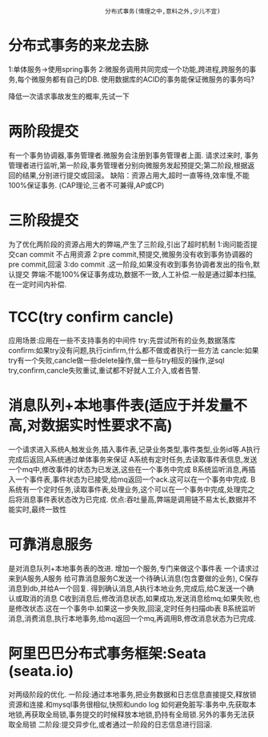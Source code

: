                                分布式事务(情理之中,意料之外,少儿不宜)

# 分布式事务的来龙去脉
1:单体服务->使用spring事务
2:微服务调用共同完成一个功能,跨进程,跨服务的事务,每个微服务都有自己的DB.
  使用数据库的ACID的事务能保证微服务的事务吗?

降低一次请求事故发生的概率,先试一下
  
# 两阶段提交
 有一个事务协调器,事务管理者.微服务会注册到事务管理者上面.
 请求过来时, 事务管理者进行监听,第一阶段,事务管理者分别向微服务发起预提交;第二阶段,根据返回的结果,分别进行提交或回滚。
 缺陷：资源占用大,超时一直等待,效率慢,不能100%保证事务.  (CAP理论,三者不可兼得,AP或CP)
 
# 三阶段提交
为了优化两阶段的资源占用大的弊端,产生了三阶段,引出了超时机制
1:询问能否提交can commit  不占用资源
2:pre commit,预提交,微服务没有收到事务协调器的pre commit,回滚
3:do commit .这一阶段,如果没有收到事务协调者发出的指令,默认提交
弊端:不能100%保证事务成功,数据不一致,人工补偿.一般是通过脚本扫描,在一定时间内补偿.

# TCC(try confirm cancle)   
应用场景:应用在一些不支持事务的中间件
try:先尝试所有的业务,数据落库
confirm:如果try没有问题,执行cinfirm,什么都不做或者执行一些方法
cancle:如果try有一个失败,cancle做一些delete操作,做一些与try相反的操作,逆sql
 try,confirm,cancle失败重试,重试都不好就人工介入,或者告警.

# 消息队列+本地事件表(适应于并发量不高,对数据实时性要求不高)
一个请求进入系统A,触发业务,插入事件表,记录业务类型,事件类型,业务id等.A执行完成后返回,A系统通过单体事务来保证
A系统有定时任务,去读取事件表信息,发送一个mq中,修改事件的状态为已发送,这些在一个事务中完成
B系统监听消息,再插入一个事件表,事件状态为已接受,给mq返回一个ack.这可以在一个事务中完成.
B系统有一个定时任务,读取事件表,处理业务,这个可以在一个事务中完成,处理完之后将消息事件表状态改为已完成.
优点:吞吐量高,弊端是调用链不易太长,数据并不能实时,最终一致性

# 可靠消息服务
是对消息队列+本地事务表的改进. 增加一个服务,专门来做这个事件表
一个请求过来到A服务,A服务 给可靠消息服务C发送一个待确认消息(包含要做的业务), C保存消息到db,并给A一个回复.
得到确认消息,A执行本地业务,完成后,给C发送一个确认或取消的消息
C收到消息后,修改消息状态,如果成功,发送消息给mq;如果失败,也是修改状态.这在一个事务中.如果这一步失败,回滚,定时任务扫描db表
B系统监听消息,消费消息,执行本地事务,给mq返回一个mq,再调用B,修改消息状态为已完成.

# 阿里巴巴分布式事务框架:Seata (seata.io)
 对两级阶段的优化.
 一阶段:通过本地事务,把业务数据和日志信息直接提交,释放锁资源和连接.和mysql事务很相似,快照和undo log
     如何避免脏写:事务中,先获取本地锁,再获取全局锁,事务提交的时候释放本地锁,扔持有全局锁.另外的事务无法获取全局锁
 二阶段:提交异步化,或者通过一阶段的日志信息进行回滚.

#





